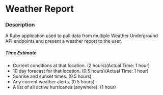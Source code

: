 # Weather Report

### Description

A Ruby application used to pull data from multiple Weather Underground API endpoints and present a weather report to the user.


##### Time Estimate
* Current conditions at that location. (2 hours)(Actual Time: 1 hour)
* 10 day forecast for that location. (0.5 hours)(Actual Time: 1 hour)
* Sunrise and sunset times. (0.5 hours)
* Any current weather alerts. (0.5 hours)
* A list of all active hurricanes (anywhere). (1 hour)
